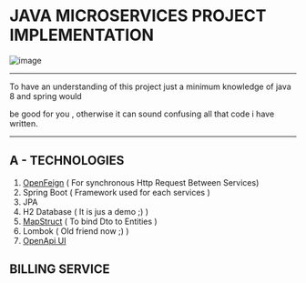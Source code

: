 # JAVA MICROSERVICES PROJECT IMPLEMENTATION

![image](https://flyingcdn-70a03e.b-cdn.net/wp-content/uploads/2019/01/java-microservices-architecture-by-example-01.png)

___

To have an understanding of this project just a minimum knowledge of java 8 and spring would

be good for you , otherwise it can sound confusing all that code i have written.

___

##  A - TECHNOLOGIES

1. [OpenFeign](https://mvnrepository.com/artifact/org.springframework.cloud/spring-cloud-starter-openfeign) ( For synchronous Http Request Between Services)
2. Spring Boot ( Framework used for each services )
3. JPA
4. H2 Database ( It is jus a demo ;) )
5. [MapStruct](https://mvnrepository.com/artifact/org.mapstruct/mapstruct) ( To bind Dto to Entities )
6. Lombok ( Old friend now ;) )
7. [OpenApi UI](https://mvnrepository.com/artifact/org.springdoc/springdoc-openapi-ui)



## BILLING SERVICE
